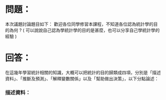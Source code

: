 # 問題：
本次議題討論題目如下：
歡迎各位同學修習本課程，不知道各位認為統計學的目的為何 ?
( 可以說說自己認為學統計學的目的是甚麼，也可以分享自己學統計學的經驗 )

# 回答：

在這幾年學習統計相關的知識，大概可以把統計的目的歸類成四項，分別是「描述資料」、「推斷及預測」、「解釋變數關係」以及「幫助做出決策」，以下分點論述：

### 描述資料：
